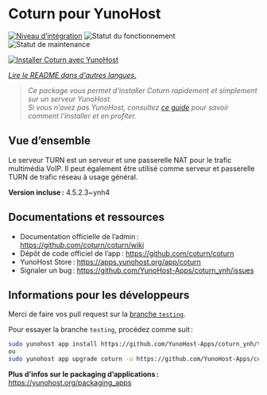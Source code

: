 <!--
Nota bene : ce README est automatiquement généré par <https://github.com/YunoHost/apps/tree/master/tools/readme_generator>
Il NE doit PAS être modifié à la main.
-->

# Coturn pour YunoHost

[![Niveau d’intégration](https://dash.yunohost.org/integration/coturn.svg)](https://ci-apps.yunohost.org/ci/apps/coturn/) ![Statut du fonctionnement](https://ci-apps.yunohost.org/ci/badges/coturn.status.svg) ![Statut de maintenance](https://ci-apps.yunohost.org/ci/badges/coturn.maintain.svg)

[![Installer Coturn avec YunoHost](https://install-app.yunohost.org/install-with-yunohost.svg)](https://install-app.yunohost.org/?app=coturn)

*[Lire le README dans d'autres langues.](./ALL_README.md)*

> *Ce package vous permet d’installer Coturn rapidement et simplement sur un serveur YunoHost.*  
> *Si vous n’avez pas YunoHost, consultez [ce guide](https://yunohost.org/install) pour savoir comment l’installer et en profiter.*

## Vue d’ensemble

Le serveur TURN est un serveur et une passerelle NAT pour le trafic multimédia VoIP. Il peut également être utilisé comme serveur et passerelle TURN de trafic réseau à usage général.

**Version incluse :** 4.5.2.3~ynh4
## Documentations et ressources

- Documentation officielle de l’admin : <https://github.com/coturn/coturn/wiki>
- Dépôt de code officiel de l’app : <https://github.com/coturn/coturn>
- YunoHost Store : <https://apps.yunohost.org/app/coturn>
- Signaler un bug : <https://github.com/YunoHost-Apps/coturn_ynh/issues>

## Informations pour les développeurs

Merci de faire vos pull request sur la [branche `testing`](https://github.com/YunoHost-Apps/coturn_ynh/tree/testing).

Pour essayer la branche `testing`, procédez comme suit :

```bash
sudo yunohost app install https://github.com/YunoHost-Apps/coturn_ynh/tree/testing --debug
ou
sudo yunohost app upgrade coturn -u https://github.com/YunoHost-Apps/coturn_ynh/tree/testing --debug
```

**Plus d’infos sur le packaging d’applications :** <https://yunohost.org/packaging_apps>
